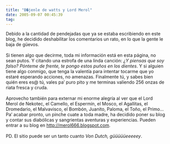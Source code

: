 ```yaml
---
title: "B�jenle de watts y Lord Merol"
date: 2005-09-07 00:45:39
tag: 
---
```

Debido a la cantidad de pendejadas que ya se estaba escribiendo en este
blog, he decidido deshabilitar los comentarios un rato, en lo que la
gente le baja de güevos.<br/><br/>
Si tienen algo que decirme, toda mi información está en esta página, no sean putos. Y citando una estrofa de una linda canción: <em>¿Y piensas que soy falso? Pónteme de frente, te pongo estos puños en los dientes</em>.
Y si alguien tiene algo conmigo, que tenga la valentía para intentar
tocarme que yo estaré esperando acciones, no amenazas. Finalmente tú, y
sabes bien quién eres es@ tú, vales pa&#8217; puro pito y me terminas
valiendo 256 onzas de riata fresca y cruda.<br/><br/>
Aprovecho también para externar mi enorme alegría al ver que el Lord
Merol de Nekotec, el Camello, el Espermín, el Mosco, el Agallitas, el
Dromedario, el Malvavisco, el Bombón, Juanito, Paloma, el Toño, el Primo&#8230; Pa&#8217; acabar pronto, un pinche cuate a toda madre, ha
decidido poner su blog y contar sus diabólicas y sangrientas aventuras
y experiencias. Pueden entrar a su blog en <a target="_blank" href="http://merol666.blogspot.com"><a href="http://merol666.blogspot.com">http://merol666.blogspot.com</a></a>.<br/><br/>
PD. El sitio puede ser un tanto cuanto <em>Von Dutch, güüüüüeeeeey</em>.<br/><br/><br/><br/>
